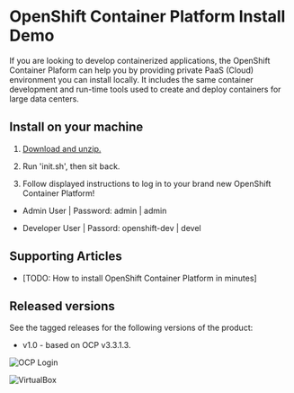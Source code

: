 OpenShift Container Platform Install Demo
=========================================
If you are looking to develop containerized applications, the OpenShift Container Plaform can help you by providing 
private PaaS (Cloud) environment you can install locally. It includes the same container development and run-time 
tools used to create and deploy containers for large data centers. 


Install on your machine
-----------------------
1. [Download and unzip.](https://github.com/redhatdemocentral/ocp-install-demo/archive/master.zip)

2. Run 'init.sh', then sit back.

3. Follow displayed instructions to log in to your brand new OpenShift Container Platform!

  - Admin User | Password: admin | admin

  - Developer User | Passord: openshift-dev | devel


Supporting Articles
-------------------
- [TODO: How to install OpenShift Container Platform in minutes]


Released versions
-----------------
See the tagged releases for the following versions of the product:

- v1.0 - based on OCP v3.3.1.3.

![OCP Login](https://github.com/redhatdemocentral/ocp-install-demo/blob/master/docs/demo-images/ocp-login.png?raw=true)

![VirtualBox](https://github.com/redhatdemocentral/ocp-install-demo/blob/master/docs/demo-images/ocp-virtualbox.png?raw=true)

